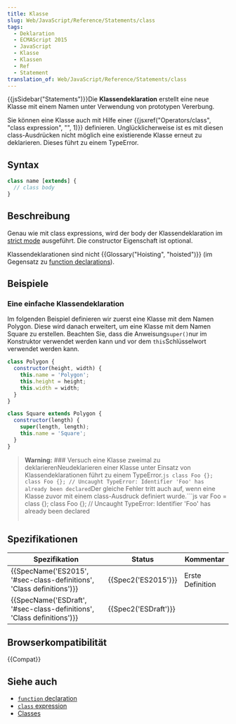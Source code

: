 ```yaml
---
title: Klasse
slug: Web/JavaScript/Reference/Statements/class
tags:
  - Deklaration
  - ECMAScript 2015
  - JavaScript
  - Klasse
  - Klassen
  - Ref
  - Statement
translation_of: Web/JavaScript/Reference/Statements/class
---
```

{{jsSidebar("Statements")}}Die **Klassendeklaration** erstellt eine neue Klasse mit einem Namen unter Verwendung von prototypen Vererbung.

Sie können eine Klasse auch mit Hilfe einer {{jsxref("Operators/class", "class expression", "", 1)}} definieren. Unglücklicherweise ist es mit diesen class-Ausdrücken nicht möglich eine existierende Klasse erneut zu deklarieren. Dieses führt zu einem TypeError.

## Syntax

```js
class name [extends] {
  // class body
}
```

## Beschreibung

Genau wie mit class expressions, wird der body der Klassendeklaration im [strict mode](/de/docs/Web/JavaScript/Reference/Strict_mode) ausgeführt. Die constructor Eigenschaft ist optional.

Klassendeklarationen sind nicht {{Glossary("Hoisting", "hoisted")}} (im Gegensatz zu [function declarations](/de/docs/Web/JavaScript/Reference/Statements/function)).

## Beispiele

### Eine einfache Klassendeklaration

Im folgenden Beispiel definieren wir zuerst eine Klasse mit dem Namen Polygon. Diese wird danach erweitert, um eine Klasse mit dem Namen Square zu erstellen. Beachten Sie, dass die Anweisung`super()`nur im Konstruktor verwendet werden kann und vor dem `this`Schlüsselwort verwendet werden kann.

```js
class Polygon {
  constructor(height, width) {
    this.name = 'Polygon';
    this.height = height;
    this.width = width;
  }
}

class Square extends Polygon {
  constructor(length) {
    super(length, length);
    this.name = 'Square';
  }
}
```

> **Warning:** ### Versuch eine Klasse zweimal zu deklarierenNeudeklarieren einer Klasse unter Einsatz von Klassendeklarationen führt zu einem TypeError.`js class Foo {}; class Foo {}; // Uncaught TypeError: Identifier 'Foo' has already been declared`Der gleiche Fehler tritt auch auf, wenn eine Klasse zuvor mit einem class-Ausdruck definiert wurde.```js
> var Foo = class {};
> class Foo {}; // Uncaught TypeError: Identifier 'Foo' has already been declared
>
> ```
>
> ```

## Spezifikationen

| Spezifikation                                                                                | Status                       | Kommentar        |
| -------------------------------------------------------------------------------------------- | ---------------------------- | ---------------- |
| {{SpecName('ES2015', '#sec-class-definitions', 'Class definitions')}} | {{Spec2('ES2015')}}     | Erste Definition |
| {{SpecName('ESDraft', '#sec-class-definitions', 'Class definitions')}} | {{Spec2('ESDraft')}} |                  |

## Browserkompatibilität

{{Compat}}

## Siehe auch

- [`function` declaration](/de/docs/Web/JavaScript/Reference/Statements/function)
- [`class` expression](/de/docs/Web/JavaScript/Reference/Operators/class)
- [Classes](/de/docs/Web/JavaScript/Reference/Classes)
